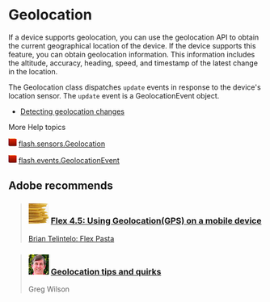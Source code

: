 # Geolocation

If a device supports geolocation, you can use the geolocation API to obtain the
current geographical location of the device. If the device supports this
feature, you can obtain geolocation information. This information includes the
altitude, accuracy, heading, speed, and timestamp of the latest change in the
location.

The Geolocation class dispatches `update` events in response to the device's
location sensor. The `update` event is a GeolocationEvent object.

- [Detecting geolocation changes](./detecting-geolocation-changes.md)

More Help topics

![](../../img/flashplatformLinkIndicator.png)
[flash.sensors.Geolocation](https://help.adobe.com/en_US/FlashPlatform/reference/actionscript/3/flash/sensors/Geolocation.html)

![](../../img/flashplatformLinkIndicator.png)
[flash.events.GeolocationEvent](https://help.adobe.com/en_US/FlashPlatform/reference/actionscript/3/flash/events/GeolocationEvent.html)

## Adobe recommends

> ### ![](../../img/flex_pasta.png) [Flex 4.5: Using Geolocation(GPS) on a mobile device](http://goo.gl/M5OTf)
>
> [Brian Telintelo: Flex Pasta](http://www.flexpasta.com/)

> ### ![](../../img/gregWilson.png) [Geolocation tips and quirks](http://goo.gl/XpgZ1)
>
> Greg Wilson
